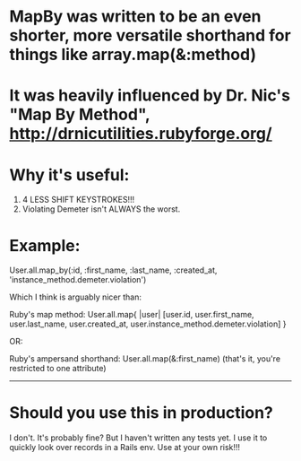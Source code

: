 MapBy was written to be an even shorter, more versatile shorthand for things like array.map(&:method)
=================================================================================================================


It was heavily influenced by Dr. Nic's "Map By Method", http://drnicutilities.rubyforge.org/
=================================================================================================================


Why it's useful:
=================================================================================================================
1. 4 LESS SHIFT KEYSTROKES!!!
2. Violating Demeter isn't ALWAYS the worst.

Example:
=================================================================================================================

User.all.map_by(:id, :first_name, :last_name, :created_at, 'instance_method.demeter.violation')



Which I think is arguably nicer than:

Ruby's map method: User.all.map{ |user| [user.id, user.first_name, user.last_name, user.created_at, 
user.instance_method.demeter.violation] }

OR:

Ruby's ampersand shorthand: User.all.map(&:first_name) (that's it, you're restricted to one attribute)

*****************************************************************************************************************

Should you use this in production?
=================================================================================================================
I don't. It's probably fine? But I haven't written any tests yet. I use it to quickly look over records in a 
Rails env. Use at your own risk!!!
